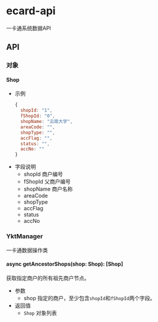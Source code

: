 # ecard-api

一卡通系统数据API

## API

### 对象
#### Shop
- 示例
  ```js
  {
    shopId: "1",
    fShopId: "0",
    shopName: "云南大学",
    areaCode: "",
    shopType: "",
    accFlag: "",
    status: "",
    accNo: ""
  }
  ```
- 字段说明
  - shopId 商户编号
  - fShopId 父商户编号
  - shopName 商户名称
  - areaCode
  - shopType
  - accFlag
  - status
  - accNo

### YktManager
一卡通数据操作类

#### async getAncestorShops(shop: Shop): [Shop]
获取指定商户的所有祖先商户节点。

- 参数
  - shop 指定的商户，至少包含`shopId`和`fShopId`两个字段。
- 返回值
  - `Shop` 对象列表
